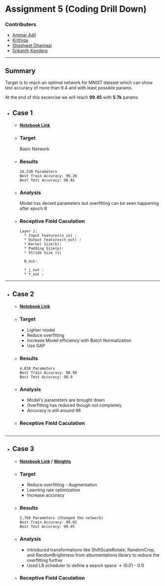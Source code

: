 # Assignment 5 (Coding Drill Down)
### Contributers
* [Ammar Adil](https://github.com/adilsammar)
* [Krithiga](https://github.com/BottleSpink)
* [Shashwat Dhanraaj](https://github.com/sdhanraaj12)
* [Srikanth Kandarp](https://github.com/Srikanth-Kandarp)

----
## Summary 

Target is to reach an optimal network for MNIST dataset which can show test accuracy of more than 9.4 and with least possible params.

At the end of this excercise we will reach **99.45** with **5.7k** params

* ## Case 1

  * #### [Notebook Link](./Case1.ipynb)
  * ### Target 
    Basic Network
  * ### Results
    ```
    16,530 Parameters
    Best Train Accuracy: 99.26
    Best Test Accuracy: 98.92
    ```
  * ### Analysis
    Model has decent parameters but overfitting can be seen happening after epoch 8
  * ### Receptive Field Caculation
    ```
    Layer 1: 
      * Input Features(n_in) : 
      * Output Features(n_out) :
      * Kernel Size(k): 
      * Padding Size(p): 
      * Stride Size (s)
  
      N_out: 

      * j_out : 
      * r_out :
    ```
---
* ## Case 2

  * #### [Notebook Link](./Case2.ipynb)
  * ### Target 

     * Lighter model
     * Reduce overfitting
     * Increase Model efficiency with Batch Normalization
     * Use GAP
  * ### Results
    ```
    4,838 Parameters
    Best Train Accuracy: 98.98
    Best Test Accuracy: 98.9
    ```
  * ### Analysis

    * Model's parameters are brought down
    * Overfitting has reduced though not completely
    * Accuracy is still around 98

  * ### Receptive Field Caculation

    ```
    ```
---
* ## Case 3

  * #### [Notebook Link](./Case2.ipynb) / [Weights](./weights/model_weights_99.45.pth)
  * ### Target
    * Reduce overfitting - Augmentation
    * Learning rate optimization
    * Increase accuracy

  * ### Results
    ```
    5,760 Parameters (Changed the network)
    Best Train Accuracy: 99.02
    Best Test Accuracy: 99.45
    ```
  * ### Analysis
    * Introduced transformations like ShiftScaleRotate, RandomCrop, and RandomBrightness from albumentations library to reduce the overfitting further
    * Used LR scheduler to define a search space -> (0.01 - 0.1)

  * ### Receptive Field Caculation
    ```
    
    ```
